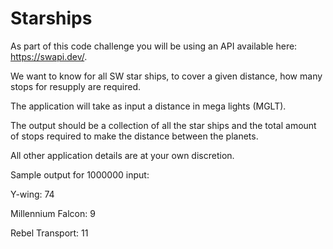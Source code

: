 # Starships
As part of this code challenge you will be using an API available here: https://swapi.dev/.

We want to know for all SW star ships, to cover a given distance, how many stops for resupply are required.

The application will take as input a distance in mega lights (MGLT).

The output should be a collection of all the star ships and the total amount of stops required to make the distance between the planets.

All other application details are at your own discretion.

Sample output for 1000000 input:

Y-wing: 74

Millennium Falcon: 9

Rebel Transport: 11 
